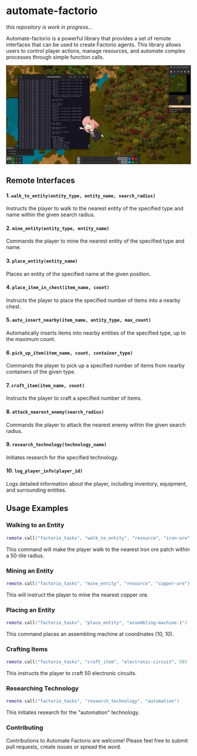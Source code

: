 # automate-factorio
<i>this repository is work in progress...</i>

Automate-factorio is a powerful library that provides a set of remote interfaces that can be used to create Factorio agents. This library allows users to control player actions, manage resources, and automate complex processes through simple function calls.

<div>
    <img src="image.jpeg"/>
</div>

## Remote Interfaces

#### 1. ```walk_to_entity(entity_type, entity_name, search_radius)```

Instructs the player to walk to the nearest entity of the specified type and name within the given search radius.

#### 2. ```mine_entity(entity_type, entity_name)```
Commands the player to mine the nearest entity of the specified type and name.

#### 3. ```place_entity(entity_name)```
Places an entity of the specified name at the given position.

#### 4. ```place_item_in_chest(item_name, count)```
Instructs the player to place the specified number of items into a nearby chest.

#### 5. ```auto_insert_nearby(item_name, entity_type, max_count)```
Automatically inserts items into nearby entities of the specified type, up to the maximum count.

#### 6. ```pick_up_item(item_name, count, container_type)```
Commands the player to pick up a specified number of items from nearby containers of the given type.

#### 7. ```craft_item(item_name, count)```
Instructs the player to craft a specified number of items.

#### 8. ```attack_nearest_enemy(search_radius)```
Commands the player to attack the nearest enemy within the given search radius.

#### 9. ```research_technology(technology_name)```
Initiates research for the specified technology.

#### 10. ```log_player_info(player_id)```
Logs detailed information about the player, including inventory, equipment, and surrounding entities.

## Usage Examples

### Walking to an Entity
```lua
remote.call("factorio_tasks", "walk_to_entity", "resource", "iron-ore", 50)
```
This command will make the player walk to the nearest iron ore patch within a 50-tile radius.

### Mining an Entity
```lua
remote.call("factorio_tasks", "mine_entity", "resource", "copper-ore")
```
This will instruct the player to mine the nearest copper ore.
### Placing an Entity
```lua
remote.call("factorio_tasks", "place_entity", "assembling-machine-1")
```
This command places an assembling machine at coordinates (10, 10).

### Crafting Items
```lua
remote.call("factorio_tasks", "craft_item", "electronic-circuit", 50)
```
This instructs the player to craft 50 electronic circuits.

### Researching Technology
```lua
remote.call("factorio_tasks", "research_technology", "automation")
```
This initiates research for the "automation" technology.

### Contributing
Contributions to Automate Factorio are welcome! Please feel free to submit pull requests, create issues or spread the word.
